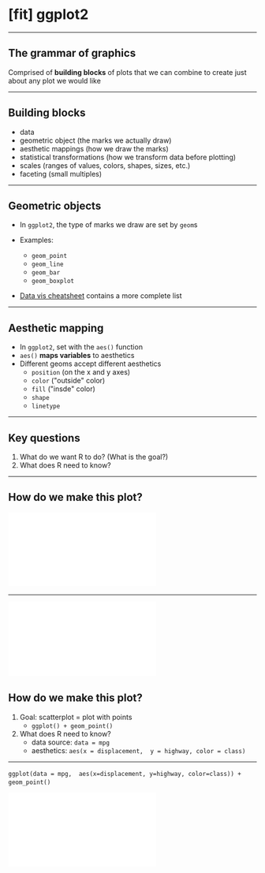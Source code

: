 # [fit] ggplot2

---

## The grammar of graphics


Comprised of **building blocks** of plots that we can combine to create just about any plot we would like

---

## Building blocks

- data
- geometric object (the marks we actually draw)
- aesthetic mappings (how we draw the marks)
- statistical transformations (how we transform data before plotting)
- scales (ranges of values, colors, shapes, sizes, etc.)
- faceting (small multiples)

---

## Geometric objects

- In `ggplot2`, the type of marks we draw are set by `geom`s

- Examples:
	+ `geom_point`
	+ `geom_line`
	+ `geom_bar`
	+ `geom_boxplot`

- [Data vis cheatsheet](https://www.rstudio.com/wp-content/uploads/2016/11/ggplot2-cheatsheet-2.1.pdf) contains a more complete list

---

## Aesthetic mapping

- In `ggplot2`, set with the `aes()` function
- `aes()` **maps variables** to aesthetics
- Different geoms accept different aesthetics
	+ `position` (on the x and y axes)
	+ `color` ("outside" color)
	+ `fill` ("insde" color)
	+ `shape` 
	+ `linetype`

---

## Key questions

1. What do we want R to do? (What is the goal?)
1. What does R need to know?

---
## How do we make this plot?

![inline 170%](first_example_plot.pdf)

---

![left fit](first_example_plot.pdf)

## How do we make this plot?

1. Goal: scatterplot = plot with points
	+ `ggplot() + geom_point()`
1. What does R need to know?
	+ data source: `data = mpg`
	+ aesthetics: 
	`aes(x = displacement, 
	y = highway,
	color = class)`

---

`ggplot(data = mpg, 
  aes(x=displacement, y=highway, color=class)) + 
  geom_point()`

![fit](first_example_plot.pdf)